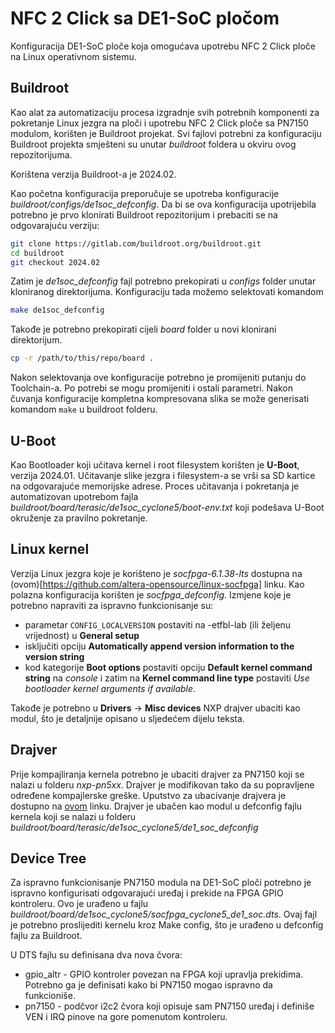 # NFC 2 Click sa DE1-SoC pločom

Konfiguracija DE1-SoC ploče koja omogućava upotrebu NFC 2 Click ploče na Linux operativnom sistemu.

## Buildroot

Kao alat za automatizaciju procesa izgradnje svih potrebnih komponenti za pokretanje Linux jezgra na ploči i upotrebu NFC 2 Click ploče sa PN7150 modulom, korišten je Buildroot projekat. Svi fajlovi potrebni za konfiguraciju Buildroot projekta smješteni su unutar *buildroot* foldera u okviru ovog repozitorijuma.

Korištena verzija Buildroot-a je 2024.02.

Kao početna konfiguracija preporučuje se upotreba konfiguracije *buildroot/configs/de1soc_defconfig*. 
Da bi se ova konfiguracija upotrijebila potrebno je prvo klonirati Buildroot repozitorijum i prebaciti se na odgovarajuću verziju:
```bash
git clone https://gitlab.com/buildroot.org/buildroot.git
cd buildroot
git checkout 2024.02
```
Zatim je *de1soc_defconfig* fajl potrebno prekopirati u *configs* folder unutar kloniranog direktorijuma.
Konfiguraciju tada možemo selektovati komandom
```bash
make de1soc_defconfig
```
Takođe je potrebno prekopirati cijeli *board* folder u novi klonirani direktorijum.
```bash
cp -r /path/to/this/repo/board .
```
Nakon selektovanja ove konfiguracije potrebno je promijeniti putanju do Toolchain-a. Po potrebi se mogu promijeniti i ostali parametri. Nakon čuvanja konfiguracije kompletna kompresovana slika se može generisati komandom ```make``` u buildroot folderu.

## U-Boot

Kao Bootloader koji učitava kernel i root filesystem korišten je **U-Boot**, verzija 2024.01.
Učitavanje slike jezgra i filesystem-a se vrši sa SD kartice na odgovarajuće memorijske adrese.
Proces učitavanja i pokretanja je automatizovan upotrebom fajla *buildroot/board/terasic/de1soc_cyclone5/boot-env.txt* koji podešava U-Boot okruženje za pravilno pokretanje. 

## Linux kernel

Verzija Linux jezgra koje je korišteno je *socfpga-6.1.38-lts* dostupna na (ovom)[https://github.com/altera-opensource/linux-socfpga] linku.
Kao polazna konfiguracija korišten je *socfpga_defconfig*.
Izmjene koje je potrebno napraviti za ispravno funkcionisanje su:
* parametar `CONFIG_LOCALVERSION` postaviti na -etfbl-lab (ili željenu vrijednost) u **General setup**
* isključiti opciju **Automatically append version information to the version string**
* kod kategorije **Boot options** postaviti opciju **Default kernel command string** na *console* i zatim na **Kernel command line type** postaviti *Use bootloader kernel arguments if available*.

Takođe je potrebno u **Drivers** -> **Misc devices** NXP drajver ubaciti kao modul, što je detaljnije opisano u sljedećem dijelu teksta.

## Drajver

Prije kompajliranja kernela potrebno je ubaciti drajver za PN7150 koji se nalazi u folderu *nxp-pn5xx*. Drajver je modifikovan tako da su popravljene određene kompajlerske greške.
Uputstvo za ubacivanje drajvera je dostupno na [ovom](https://www.nxp.com/docs/en/application-note/AN11697.pdf) linku.
Drajver je ubačen kao modul u defconfig fajlu kernela koji se nalazi u folderu *buildroot/board/terasic/de1soc_cyclone5/de1_soc_defconfig*

## Device Tree

Za ispravno funkcionisanje PN7150 modula na DE1-SoC ploči potrebno je ispravno konfigurisati odgovarajući uređaj i prekide na FPGA GPIO kontroleru. Ovo je urađeno u fajlu *buildroot/board/de1soc_cyclone5/socfpga_cyclone5_de1_soc.dts*. Ovaj fajl je potrebno proslijediti kernelu kroz Make config, što je urađeno u defconfig fajlu za Buildroot.

U DTS fajlu su definisana dva nova čvora:

* gpio_altr - GPIO kontroler povezan na FPGA koji upravlja prekidima. Potrebno ga je definisati kako bi PN7150 mogao ispravno da funkcioniše.
* pn7150 - podčvor i2c2 čvora koji opisuje sam PN7150 uređaj i definiše VEN i IRQ pinove na gore pomenutom kontroleru.

